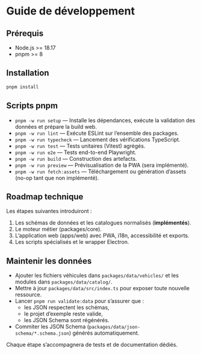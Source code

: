 # Guide de développement

## Prérequis

- Node.js >= 18.17
- pnpm >= 8

## Installation

```bash
pnpm install
```

## Scripts pnpm

- `pnpm -w run setup` — Installe les dépendances, exécute la validation des données et prépare la build web.
- `pnpm -w run lint` — Exécute ESLint sur l’ensemble des packages.
- `pnpm -w run typecheck` — Lancement des vérifications TypeScript.
- `pnpm -w run test` — Tests unitaires (Vitest) agrégés.
- `pnpm -w run e2e` — Tests end-to-end Playwright.
- `pnpm -w run build` — Construction des artefacts.
- `pnpm -w run preview` — Prévisualisation de la PWA (sera implémenté).
- `pnpm -w run fetch:assets` — Téléchargement ou génération d’assets (no-op tant que non implémenté).

## Roadmap technique

Les étapes suivantes introduiront :

1. Les schémas de données et les catalogues normalisés (**implémentés**).
2. Le moteur métier (packages/core).
3. L’application web (apps/web) avec PWA, i18n, accessibilité et exports.
4. Les scripts spécialisés et le wrapper Electron.

## Maintenir les données

- Ajouter les fichiers véhicules dans `packages/data/vehicles/` et les modules dans `packages/data/catalog/`.
- Mettre à jour `packages/data/src/index.ts` pour exposer toute nouvelle ressource.
- Lancer `pnpm run validate:data` pour s’assurer que :
  - les JSON respectent les schémas,
  - le projet d’exemple reste valide,
  - les JSON Schema sont régénérés.
- Commiter les JSON Schema (`packages/data/json-schema/*.schema.json`) générés automatiquement.

Chaque étape s’accompagnera de tests et de documentation dédiés.
